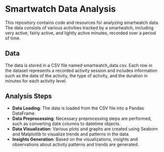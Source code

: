 # Smartwatch Data Analysis

This repository contains code and resources for analyzing smartwatch data. The data consists of various activities tracked by a smartwatch, including very active, fairly active, and lightly active minutes, recorded over a period of time.

## Data
The data is stored in a CSV file named smartwatch_data.csv. Each row in the dataset represents a recorded activity session and includes information such as the date of the activity, the type of activity, and the duration in minutes for each activity level.

## Analysis Steps

- **Data Loading**: The data is loaded from the CSV file into a Pandas DataFrame.
- **Data Preprocessing**: Necessary preprocessing steps are performed, such as converting date columns to datetime objects.
- **Data Visualization**: Various plots and graphs are created using Seaborn and Matplotlib to visualize trends and patterns in the data.
- **Insights Generation**: Based on the visualizations, insights and observations about activity patterns and trends are generated.
